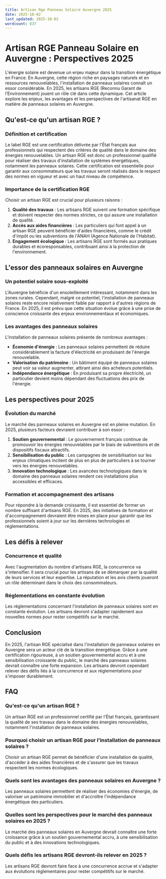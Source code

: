 ```yaml
---
title: Artisan Rge Panneau Solaire Auvergne 2025
date: 2025-10-02
last_updated: 2025-10-02
wordcount: 837
---
```


# Artisan RGE Panneau Solaire en Auvergne : Perspectives 2025

L'énergie solaire est devenue un enjeu majeur dans la transition énergétique en France. En Auvergne, cette région riche en paysages naturels et en ressources renouvelables, l'installation de panneaux solaires connaît un essor considérable. En 2025, les artisans RGE (Reconnu Garant de l’Environnement) jouent un rôle clé dans cette dynamique. Cet article explore les enjeux, les avantages et les perspectives de l'artisanat RGE en matière de panneaux solaires en Auvergne.

## Qu'est-ce qu'un artisan RGE ?

### Définition et certification

Le label RGE est une certification délivrée par l'État français aux professionnels qui respectent des critères de qualité dans le domaine des énergies renouvelables. Un artisan RGE est donc un professionnel qualifié pour réaliser des travaux d'installation de systèmes énergétiques, notamment les panneaux solaires. Cette certification est essentielle pour garantir aux consommateurs que les travaux seront réalisés dans le respect des normes en vigueur et avec un haut niveau de compétence.

### Importance de la certification RGE

Choisir un artisan RGE est crucial pour plusieurs raisons :

1. **Qualité des travaux** : Les artisans RGE suivent une formation spécifique et doivent respecter des normes strictes, ce qui assure une installation de qualité.
2. **Accès aux aides financières** : Les particuliers qui font appel à un artisan RGE peuvent bénéficier d'aides financières, comme le crédit d'impôt ou les subventions de l'ANAH (Agence Nationale de l'Habitat).
3. **Engagement écologique** : Les artisans RGE sont formés aux pratiques durables et écoresponsables, contribuant ainsi à la protection de l'environnement.

## L'essor des panneaux solaires en Auvergne

### Un potentiel solaire sous-exploité

L'Auvergne bénéficie d'un ensoleillement intéressant, notamment dans les zones rurales. Cependant, malgré ce potentiel, l'installation de panneaux solaires reste encore relativement faible par rapport à d'autres régions de France. En 2025, il est prévu que cette situation évolue grâce à une prise de conscience croissante des enjeux environnementaux et économiques.

### Les avantages des panneaux solaires

L'installation de panneaux solaires présente de nombreux avantages :

- **Économie d'énergie** : Les panneaux solaires permettent de réduire considérablement la facture d'électricité en produisant de l'énergie renouvelable.
- **Valorisation du patrimoine** : Un bâtiment équipé de panneaux solaires peut voir sa valeur augmenter, attirant ainsi des acheteurs potentiels.
- **Indépendance énergétique** : En produisant sa propre électricité, un particulier devient moins dépendant des fluctuations des prix de l'énergie.

## Les perspectives pour 2025

### Évolution du marché

Le marché des panneaux solaires en Auvergne est en pleine mutation. En 2025, plusieurs facteurs devraient contribuer à son essor :

1. **Soutien gouvernemental** : Le gouvernement français continue de promouvoir les énergies renouvelables par le biais de subventions et de dispositifs fiscaux attractifs.
2. **Sensibilisation du public** : Les campagnes de sensibilisation sur les enjeux climatiques incitent de plus en plus de particuliers à se tourner vers les énergies renouvelables.
3. **Innovation technologique** : Les avancées technologiques dans le domaine des panneaux solaires rendent ces installations plus accessibles et efficaces.

### Formation et accompagnement des artisans

Pour répondre à la demande croissante, il est essentiel de former un nombre suffisant d'artisans RGE. En 2025, des initiatives de formation et d'accompagnement devraient être mises en place pour garantir que les professionnels soient à jour sur les dernières technologies et réglementations.

## Les défis à relever

### Concurrence et qualité

Avec l'augmentation du nombre d'artisans RGE, la concurrence va s'intensifier. Il sera crucial pour les artisans de se démarquer par la qualité de leurs services et leur expertise. La réputation et les avis clients joueront un rôle déterminant dans le choix des consommateurs.

### Réglementations en constante évolution

Les réglementations concernant l'installation de panneaux solaires sont en constante évolution. Les artisans devront s'adapter rapidement aux nouvelles normes pour rester compétitifs sur le marché.

## Conclusion

En 2025, l'artisan RGE spécialisé dans l'installation de panneaux solaires en Auvergne sera un acteur clé de la transition énergétique. Grâce à une certification rigoureuse, à un soutien gouvernemental accru et à une sensibilisation croissante du public, le marché des panneaux solaires devrait connaître une forte expansion. Les artisans devront cependant relever des défis liés à la concurrence et aux réglementations pour s'imposer durablement.

## FAQ

### Qu'est-ce qu'un artisan RGE ?

Un artisan RGE est un professionnel certifié par l'État français, garantissant la qualité de ses travaux dans le domaine des énergies renouvelables, notamment l'installation de panneaux solaires.

### Pourquoi choisir un artisan RGE pour l'installation de panneaux solaires ?

Choisir un artisan RGE permet de bénéficier d'une installation de qualité, d'accéder à des aides financières et de s'assurer que les travaux respectent les normes écologiques.

### Quels sont les avantages des panneaux solaires en Auvergne ?

Les panneaux solaires permettent de réaliser des économies d'énergie, de valoriser un patrimoine immobilier et d'accroître l'indépendance énergétique des particuliers.

### Quelles sont les perspectives pour le marché des panneaux solaires en 2025 ?

Le marché des panneaux solaires en Auvergne devrait connaître une forte croissance grâce à un soutien gouvernemental accru, à une sensibilisation du public et à des innovations technologiques.

### Quels défis les artisans RGE devront-ils relever en 2025 ?

Les artisans RGE devront faire face à une concurrence accrue et s'adapter aux évolutions réglementaires pour rester compétitifs sur le marché.